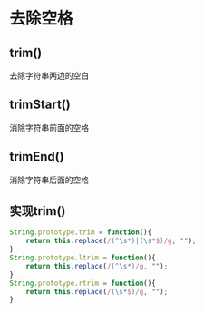 # 去除空格

## trim()

去除字符串两边的空白

## trimStart()

消除字符串前面的空格

## trimEnd() 

消除字符串后面的空格

## 实现trim()

```js
String.prototype.trim = function(){
    return this.replace(/(^\s*)|(\s*$)/g, "");
}
String.prototype.ltrim = function(){
    return this.replace(/(^\s*)/g, "");
}
String.prototype.rtrim = function(){
    return this.replace(/(\s*$)/g, "");
}
```